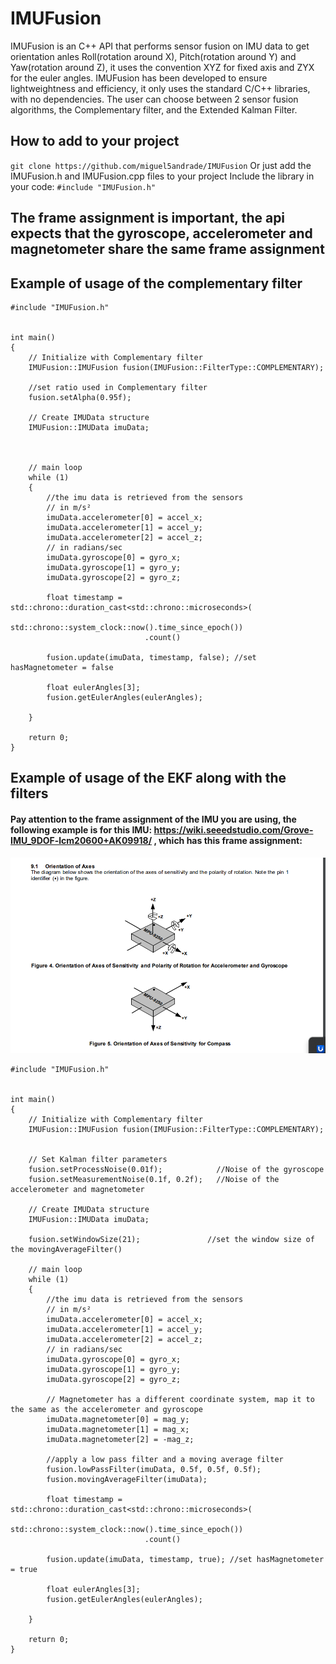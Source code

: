 # IMUFusion

IMUFusion is an C++ API that performs sensor fusion on IMU data to get orientation anles Roll(rotation around X), Pitch(rotation around Y) and Yaw(rotation around Z), it uses the convention XYZ for fixed axis and ZYX for the euler angles.
IMUFusion has been developed to ensure lightweightness and efficiency, it only uses the standard C/C++ libraries, with no dependencies.
The user can choose between 2 sensor fusion algorithms, the Complementary filter, and the Extended Kalman Filter.

## How to add to your project

`git clone https://github.com/miguel5andrade/IMUFusion`
Or just add the IMUFusion.h and IMUFusion.cpp files to your project
Include the library in your code:
`#include "IMUFusion.h"` 

## The frame assignment is important, the api expects that the gyroscope, accelerometer and magnetometer share the same frame assignment

## Example of usage of the complementary filter

```
#include "IMUFusion.h"


int main()
{
    // Initialize with Complementary filter
    IMUFusion::IMUFusion fusion(IMUFusion::FilterType::COMPLEMENTARY);

    //set ratio used in Complementary filter
    fusion.setAlpha(0.95f);

    // Create IMUData structure
    IMUFusion::IMUData imuData;



    // main loop
    while (1)
    {
        //the imu data is retrieved from the sensors
        // in m/s²
        imuData.accelerometer[0] = accel_x;
        imuData.accelerometer[1] = accel_y;
        imuData.accelerometer[2] = accel_z;
        // in radians/sec
        imuData.gyroscope[0] = gyro_x;
        imuData.gyroscope[1] = gyro_y;
        imuData.gyroscope[2] = gyro_z;

        float timestamp = std::chrono::duration_cast<std::chrono::microseconds>(
                              std::chrono::system_clock::now().time_since_epoch())
                              .count()

        fusion.update(imuData, timestamp, false); //set hasMagnetometer = false

        float eulerAngles[3];
        fusion.getEulerAngles(eulerAngles);

    }

    return 0;
}

```

## Example of usage of the EKF along with the filters

#### Pay attention to the frame assignment of the IMU you are using, the following example is for this IMU: https://wiki.seeedstudio.com/Grove-IMU_9DOF-lcm20600+AK09918/ , which has this frame assignment:

![IMU Frame Assignment](./images/imu_axes.png)

```
#include "IMUFusion.h"


int main()
{
    // Initialize with Complementary filter
    IMUFusion::IMUFusion fusion(IMUFusion::FilterType::COMPLEMENTARY);


    // Set Kalman filter parameters
    fusion.setProcessNoise(0.01f);            //Noise of the gyroscope
    fusion.setMeasurementNoise(0.1f, 0.2f);   //Noise of the accelerometer and magnetometer

    // Create IMUData structure
    IMUFusion::IMUData imuData;

    fusion.setWindowSize(21);               //set the window size of the movingAverageFilter()

    // main loop
    while (1)
    {
        //the imu data is retrieved from the sensors
        // in m/s²
        imuData.accelerometer[0] = accel_x;
        imuData.accelerometer[1] = accel_y;
        imuData.accelerometer[2] = accel_z;
        // in radians/sec
        imuData.gyroscope[0] = gyro_x;
        imuData.gyroscope[1] = gyro_y;
        imuData.gyroscope[2] = gyro_z;

        // Magnetometer has a different coordinate system, map it to the same as the accelerometer and gyroscope
        imuData.magnetometer[0] = mag_y;
        imuData.magnetometer[1] = mag_x;
        imuData.magnetometer[2] = -mag_z;

        //apply a low pass filter and a moving average filter
        fusion.lowPassFilter(imuData, 0.5f, 0.5f, 0.5f);
        fusion.movingAverageFilter(imuData);

        float timestamp = std::chrono::duration_cast<std::chrono::microseconds>(
                              std::chrono::system_clock::now().time_since_epoch())
                              .count()

        fusion.update(imuData, timestamp, true); //set hasMagnetometer = true

        float eulerAngles[3];
        fusion.getEulerAngles(eulerAngles);

    }

    return 0;
}

```
